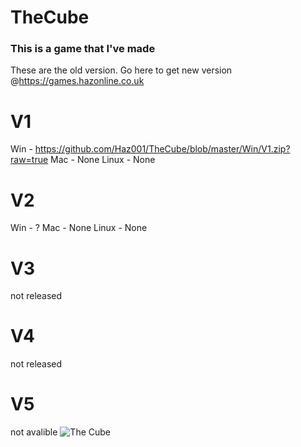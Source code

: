 # TheCube
### This is a game that I've made
These are the old version.
Go here to get new version @https://games.hazonline.co.uk

# V1
Win - https://github.com/Haz001/TheCube/blob/master/Win/V1.zip?raw=true
Mac - None
Linux - None
# V2
Win - ?
Mac - None
Linux - None
# V3
not released
# V4
not released
# V5
not avalible
![The Cube](http://games.hazonline.co.uk/Data/Images/Game/The_Cube/thecube2.bmp)
